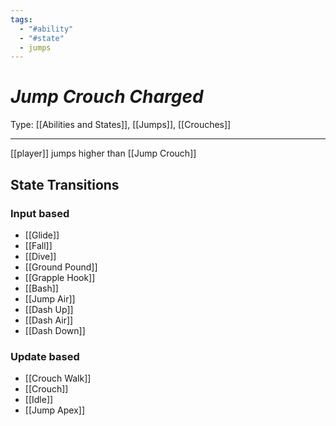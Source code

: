 ```yaml
---
tags:
  - "#ability"
  - "#state"
  - jumps
---
```

# _Jump Crouch Charged_

Type: [[Abilities and States]], [[Jumps]], [[Crouches]]

----


[[player]] jumps higher than [[Jump Crouch]]


## State Transitions

### Input based

* [[Glide]]
* [[Fall]]
* [[Dive]]
* [[Ground Pound]]
* [[Grapple Hook]]
* [[Bash]]
* [[Jump Air]]
* [[Dash Up]]
* [[Dash Air]]
* [[Dash Down]]

### Update based

* [[Crouch Walk]]
* [[Crouch]]
* [[Idle]]
* [[Jump Apex]]